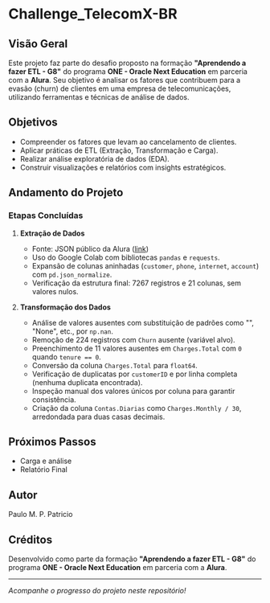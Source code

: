 
# Challenge_TelecomX-BR

## Visão Geral

Este projeto faz parte do desafio proposto na formação **"Aprendendo a fazer ETL - G8"** do programa **ONE - Oracle Next Education** em parceria com a **Alura**. Seu objetivo é analisar os fatores que contribuem para a evasão (churn) de clientes em uma empresa de telecomunicações, utilizando ferramentas e técnicas de análise de dados.

## Objetivos

- Compreender os fatores que levam ao cancelamento de clientes.
- Aplicar práticas de ETL (Extração, Transformação e Carga).
- Realizar análise exploratória de dados (EDA).
- Construir visualizações e relatórios com insights estratégicos.

## Andamento do Projeto

### Etapas Concluídas

1. **Extração de Dados**
   - Fonte: JSON público da Alura ([link](https://raw.githubusercontent.com/alura-cursos/challenge2-data-science/refs/heads/main/TelecomX_Data.json))
   - Uso do Google Colab com bibliotecas `pandas` e `requests`.
   - Expansão de colunas aninhadas (`customer`, `phone`, `internet`, `account`) com `pd.json_normalize`.
   - Verificação da estrutura final: 7267 registros e 21 colunas, sem valores nulos.

2. **Transformação dos Dados**
   - Análise de valores ausentes com substituição de padrões como "", "None", etc., por `np.nan`.
   - Remoção de 224 registros com `Churn` ausente (variável alvo).
   - Preenchimento de 11 valores ausentes em `Charges.Total` com `0` quando `tenure == 0`.
   - Conversão da coluna `Charges.Total` para `float64`.
   - Verificação de duplicatas por `customerID` e por linha completa (nenhuma duplicata encontrada).
   - Inspeção manual dos valores únicos por coluna para garantir consistência.
   - Criação da coluna `Contas.Diarias` como `Charges.Monthly / 30`, arredondada para duas casas decimais.

## Próximos Passos

- Carga e análise  
- Relatório Final

## Autor

Paulo M. P. Patricio

## Créditos

Desenvolvido como parte da formação **"Aprendendo a fazer ETL - G8"** do programa **ONE - Oracle Next Education** em parceria com a **Alura**.

---

*Acompanhe o progresso do projeto neste repositório!*

